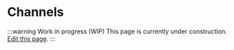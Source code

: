 # Channels

:::warning Work in progress (WIP)
This page is currently under construction. [Edit this page](https://github.com/ZeusLN/zeus-docs/blob/main/docs/channels.md).
:::
